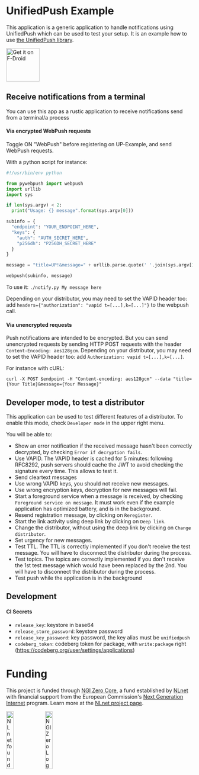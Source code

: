 # UnifiedPush Example

This application is a generic application to handle notifications using UnifiedPush which can be used to test your setup. It is an example how to use [the UnifiedPush library](https://codeberg.org/UnifiedPush/android-connector).

[<img src="https://fdroid.gitlab.io/artwork/badge/get-it-on.png"
     alt="Get it on F-Droid"
     height="90">](https://f-droid.org/packages/org.unifiedpush.example/)

## Receive notifications from a terminal

You can use this app as a rustic application to receive notifications send from a terminal/a process

#### Via encrypted WebPush requests

Toggle ON "WebPush" before registering on UP-Example, and send WebPush requests.

With a python script for instance:

```py
#!/usr/bin/env python

from pywebpush import webpush
import urllib
import sys

if len(sys.argv) < 2:
  print("Usage: {} message".format(sys.argv[0]))

subinfo = {
  "endpoint": "YOUR_ENDPOINT_HERE",
  "keys": {
    "auth": "AUTH_SECRET_HERE",
    "p256dh": "P256DH_SECRET_HERE"
  }
}

message = "title=UP!&message=" + urllib.parse.quote(' '.join(sys.argv[1::]))

webpush(subinfo, message)
```

To use it: `./notify.py My message here`

Depending on your distributor, you may need to set the VAPID header too: add `headers={"authorization": "vapid t=[...],k=[...]"}` to the webpush call.

#### Via unencrypted requests

Push notifications are intended to be encrypted. But you can send unencrypted requests by sending HTTP POST requests with the header `Content-Encoding: aes128gcm`.
Depending on your distributor, you may need to set the VAPID header too: add `Authorization: vapid t=[...],k=[...]`.

For instance with cURL:

```
curl -X POST $endpoint -H "Content-encoding: aes128gcm" --data "title={Your Title}&message={Your Message}"
```

## Developer mode, to test a distributor

This application can be used to test different features of a distributor. To enable this mode, check `Developer mode` in the upper right menu.

You will be able to:
- Show an error notification if the received message hasn't been correctly decrypted, by checking `Error if decryption fails`.
- Use VAPID. The VAPID header is cached for 5 minutes: following RFC8292, push servers should cache the JWT to avoid checking the signature every time. This allows to test it.
- Send cleartext messages
- Use wrong VAPID keys, you should not receive new messages.
- Use wrong encryption keys, decryption for new messages will fail.
- Start a foreground service when a message is received, by checking `Foreground service on message`. It must work even if the example application has optimized battery, and is in the background.
- Resend registration message, by clicking on `Reregister`.
- Start the link activity using deep link by clicking on `Deep link`.
- Change the distributor, without using the deep link by clicking on `Change distributor`.
- Set urgency for new messages.
- Test TTL. The TTL is correctly implemented if you don't receive the test message. You will have to disconnect the distributor during the process.
- Test topics. The topics are correctly implemented if you don't receive the 1st test message which would have been replaced by the 2nd. You will have to disconnect the distributor during the process.
- Test push while the application is in the background

## Development

#### CI Secrets
* `release_key`: keystore in base64
* `release_store_password`: keystore password
* `release_key_password`: key password, the key alias must be `unifiedpush`
* `codeberg_token`: codeberg token for package, with `write:package` right (https://codeberg.org/user/settings/applications)

# Funding

This project is funded through [NGI Zero Core](https://nlnet.nl/core), a fund established by [NLnet](https://nlnet.nl) with financial support from the European Commission's [Next Generation Internet](https://ngi.eu) program. Learn more at the [NLnet project page](https://nlnet.nl/project/UnifiedPush).

[<img src="https://codeberg.org/UnifiedPush/documentation/raw/branch/main/static/img/nlnet_banner.png" alt="NLnet foundation logo" width="20%" />](https://nlnet.nl)
[<img src="https://codeberg.org/UnifiedPush/documentation/raw/branch/main/static/img/NGI0_tag.svg" alt="NGI Zero Logo" width="20%" />](https://nlnet.nl/core)

